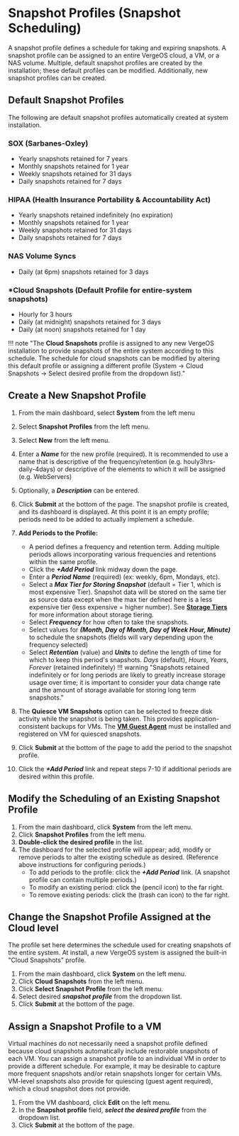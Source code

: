 # Snapshot Profiles (Snapshot Scheduling)

A snapshot profile defines a schedule for taking and expiring snapshots. A snapshot profile can be assigned to an entire VergeOS cloud, a VM, or a NAS volume. Multiple, default snapshot profiles are created by the installation; these default profiles can be modified. Additionally, new snapshot profiles can be created.

## Default Snapshot Profiles

The following are default snapshot profiles automatically created at system installation.

### SOX (Sarbanes-Oxley)

* Yearly snapshots retained for 7 years
* Monthly snapshots retained for 1 year
* Weekly snapshots retained for 31 days
* Daily snapshots retained for 7 days

### HIPAA (Health Insurance Portability & Accountability Act)

* Yearly snapshots retained indefinitely (no expiration)
* Monthly snapshots retained for 1 year
* Weekly snapshots retained for 31 days
* Daily snapshots retained for 7 days

### NAS Volume Syncs

* Daily (at 6pm) snapshots retained for 3 days

### *Cloud Snapshots (Default Profile for entire-system snapshots)

* Hourly for 3 hours
* Daily (at midnight) snapshots retained for 3 days
* Daily (at noon) snapshots retained for 1 day

!!! note "The **Cloud Snapshots** profile is assigned to any new VergeOS installation to provide snapshots of the entire system according to this schedule. The schedule for cloud snapshots can be modified by altering this default profile or assigning a different profile (System -> Cloud Snapshots -> Select desired profile from the dropdown list)."

## Create a New Snapshot Profile

1. From the main dashboard, select **System** from the left menu
2. Select **Snapshot Profiles** from the left menu.
3. Select **New** from the left menu.
4. Enter a ***Name*** for the new profile (required). It is recommended to use a name that is descriptive of the frequency/retention (e.g. houly3hrs-daily-4days) or descriptive of the elements to which it will be assigned (e.g. WebServers)
5. Optionally, a ***Description*** can be entered.
6. Click **Submit** at the bottom of the page.  The snapshot profile is created, and its dashboard is displayed. At this point it is an empty profile; periods need to be added to actually implement a schedule.

7. **Add Periods to the Profile:**
      * A period defines a frequency and retention term. Adding multiple periods allows incorporating various frequencies and retentions within the same profile.
      * Click the ***+Add Period*** link midway down the page.
      * Enter a ***Period Name*** (required) (ex: weekly, 6pm, Mondays, etc).
      * Select a ***Max Tier for Storing Snapshot*** (default = Tier 1, which is most expensive Tier). Snapshot data will be stored on the same tier as source data except when the max tier defined here is a less expensive tier (less expensive = higher number). See [**Storage Tiers**](/product-guide/vsan/storage-tiers) for more information about storage tiering.
      * Select ***Frequency*** for how often to take the snapshots.
      * Select values for ***(Month, Day of Month, Day of Week Hour, Minute)*** to schedule the snapshots (fields will vary depending upon the frequency selected)
      * Select ***Retention*** (value) and ***Units*** to define the length of time for which to keep this period's snapshots. *Days* (default), *Hours*, *Years*, *Forever* (retained indefinitely)
!!! warning "Snapshots retained indefinitely or for long periods are likely to greatly increase storage usage over time; it is important to consider your data change rate and the amount of storage available for storing long term snapshots."

8. The **Quiesce VM Snapshots** option can be selected to freeze disk activity while the snapshot is being taken. This provides application-consistent backups for VMs. The [**VM Guest Agent**](/product-guide/virtual-machines/vm-guest-agent) must be installed and registered on VM for quiesced snapshots.
9. Click **Submit** at the bottom of the page to add the period to the snapshot profile.
10. Click the ***+Add Period*** link and repeat steps 7-10 if additional periods are desired within this profile.

## Modify the Scheduling of an Existing Snapshot Profile

1. From the main dashboard, click **System** from the left menu.
2. Click **Snapshot Profiles** from the left menu.
3. **Double-click the desired profile** in the list.
4. The dashboard for the selected profile will appear; add, modify or remove periods to alter the existing schedule as desired. (Reference above instructions for configuring periods.)
   * To add periods to the profile: click the ***+Add Period*** link. (A snapshot profile can contain multiple periods.)
   * To modify an existing period: click the (pencil icon) to the far right.
   * To remove existing periods: click the (trash can icon) to the far right.

## Change the Snapshot Profile Assigned at the Cloud level

The profile set here determines the schedule used for creating snapshots of the entire system. At install, a new VergeOS system is assigned the built-in "Cloud Snapshots" profile.

1. From the main dashboard, click **System** on the left menu.
2. Click **Cloud Snapshots** from the left menu.
3. Click **Select Snapshot Profile** from the left menu.
4. Select desired ***snapshot profile*** from the dropdown list.
5. Click **Submit** at the bottom of the page.

## Assign a Snapshot Profile to a VM

Virtual machines do not necessarily need a snapshot profile defined because cloud snapshots automatically include restorable snapshots of each VM. You can assign a snapshot profile to an individual VM in order to provide a different schedule. For example, it may be desirable to capture more frequent snapshots and/or retain snapshots longer for certain VMs. VM-level snapshots also provide for quiescing (guest agent required), which a cloud snapshot does not provide.

1. From the VM dashboard, click **Edit** on the left menu.
2. In the **Snapshot profile** field, ***select the desired profile*** from the dropdown list.
3. Click **Submit** at the bottom of the page.
